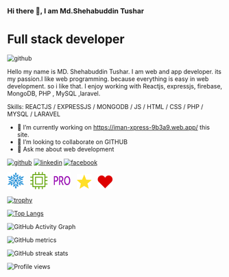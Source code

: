 ### Hi there 👋, I am Md.Shehabuddin Tushar
# Full stack developer

<img src='https://i.postimg.cc/3Jgnwcyd/Md-shehbauddin-tushar-3.png' alt='github' width="1000" height='300'>

Hello my name is MD. Shehabuddin Tushar. I am web and app developer. its my passion.I like web programming. because everything is easy in web development. so i like that. I enjoy working with Reactjs, expressjs, firebase, MongoDB, PHP , MySQL ,laravel.

Skills: REACTJS / EXPRESSJS / MONGODB /  JS / HTML / CSS / PHP / MYSQL / LARAVEL

- 🔭 I’m currently working on https://iman-xpress-9b3a9.web.app/ this site. 
- 👯 I’m looking to collaborate on GITHUB 
- 💬 Ask me about web development 


[<img src='https://cdn.jsdelivr.net/npm/simple-icons@3.0.1/icons/github.svg' alt='github' height='40'>](https://github.com/Shehabuddin-Tushar)  [<img src='https://cdn.jsdelivr.net/npm/simple-icons@3.0.1/icons/linkedin.svg' alt='linkedin' height='40'>](https://www.linkedin.com/in/shehabuddintushar-9b07ba171/)  [<img src='https://cdn.jsdelivr.net/npm/simple-icons@3.0.1/icons/facebook.svg' alt='facebook' height='40'>](https://www.facebook.com/md.shehabuddintushar)  

<a href='https://archiveprogram.github.com/'><img src='https://raw.githubusercontent.com/acervenky/animated-github-badges/master/assets/acbadge.gif' width='40' height='40'></a> <a href='https://docs.github.com/en/developers'><img src='https://raw.githubusercontent.com/acervenky/animated-github-badges/master/assets/devbadge.gif' width='40' height='40'></a> <a href='https://github.com/pricing'><img src='https://raw.githubusercontent.com/acervenky/animated-github-badges/master/assets/pro.gif' width='40' height='40'></a> <a href='https://stars.github.com/'><img src='https://raw.githubusercontent.com/acervenky/animated-github-badges/master/assets/starbadge.gif' width='35' height='35'></a> <a href='https://docs.github.com/en/github/supporting-the-open-source-community-with-github-sponsors'><img src='https://raw.githubusercontent.com/acervenky/animated-github-badges/master/assets/sponsorbadge.gif' width='35' height='35'></a> 

[![trophy](https://github-profile-trophy.vercel.app/?username=Shehabuddin-Tushar)](https://github.com/ryo-ma/github-profile-trophy)

[![Top Langs](https://github-readme-stats.vercel.app/api/top-langs/?username=Shehabuddin-Tushar)](https://github.com/anuraghazra/github-readme-stats)

![GitHub Activity Graph](https://activity-graph.herokuapp.com/graph?username=Shehabuddin-Tushar)  

![GitHub metrics](https://metrics.lecoq.io/Shehabuddin-Tushar)  

![GitHub streak stats](https://github-readme-streak-stats.herokuapp.com/?user=Shehabuddin-Tushar)  

![Profile views](https://gpvc.arturio.dev/Shehabuddin-Tushar)  
